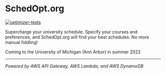 # SchedOpt.org

[![optimizer-tests](https://github.com/broad-well/schedopt.org/actions/workflows/optimizer-tests.yml/badge.svg)](https://github.com/broad-well/schedopt.org/actions/workflows/optimizer-tests.yml)

Supercharge your university schedule. Specify your courses and preferences, and SchedOpt.org will find your best schedules. No more manual fiddling!

Coming to the University of Michigan (Ann Arbor) in summer 2022

<hr/>

_Powered by AWS API Gateway, AWS Lambda, and AWS DynamoDB_
